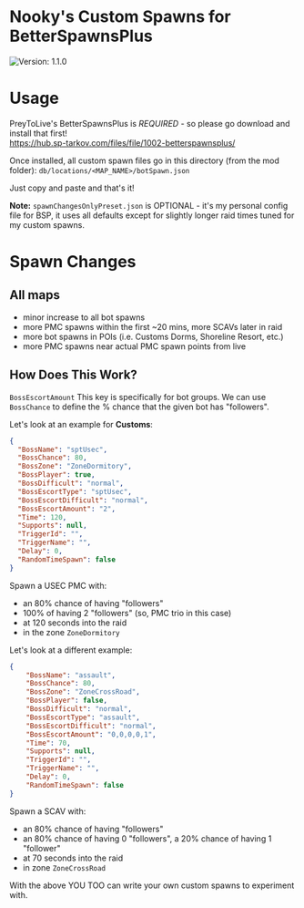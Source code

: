 # Nooky's Custom Spawns for BetterSpawnsPlus
![Version: 1.1.0](https://img.shields.io/badge/Version-1.0.0-informational?style=flat-square)

# Usage

PreyToLive's BetterSpawnsPlus is *REQUIRED* - so please go download and install that first!  
https://hub.sp-tarkov.com/files/file/1002-betterspawnsplus/

Once installed, all custom spawn files go in this directory (from the mod folder):
`db/locations/<MAP_NAME>/botSpawn.json`

Just copy and paste and that's it!

**Note:** `spawnChangesOnlyPreset.json` is OPTIONAL - it's my personal config file for BSP, it uses all defaults except for slightly longer raid times tuned for my custom spawns.

# Spawn Changes
## All maps
- minor increase to all bot spawns
- more PMC spawns within the first ~20 mins, more SCAVs later in raid
- more bot spawns in POIs (i.e. Customs Dorms, Shoreline Resort, etc.)
- more PMC spawns near actual PMC spawn points from live

## How Does This Work?

`BossEscortAmount`
This key is specifically for bot groups. We can use `BossChance` to define the % chance that the given bot has "followers".

Let's look at an example for **Customs**:
```json
{
  "BossName": "sptUsec",
  "BossChance": 80,
  "BossZone": "ZoneDormitory",
  "BossPlayer": true,
  "BossDifficult": "normal",
  "BossEscortType": "sptUsec",
  "BossEscortDifficult": "normal",
  "BossEscortAmount": "2",
  "Time": 120,
  "Supports": null,
  "TriggerId": "",
  "TriggerName": "",
  "Delay": 0,
  "RandomTimeSpawn": false
}
```
Spawn a USEC PMC with:
- an 80% chance of having "followers"
- 100% of having 2 "followers" (so, PMC trio in this case)
- at 120 seconds into the raid
- in the zone `ZoneDormitory`


Let's look at a different example:
```json
{
    "BossName": "assault",
    "BossChance": 80,
    "BossZone": "ZoneCrossRoad",
    "BossPlayer": false,
    "BossDifficult": "normal",
    "BossEscortType": "assault",
    "BossEscortDifficult": "normal",
    "BossEscortAmount": "0,0,0,0,1",
    "Time": 70,
    "Supports": null,
    "TriggerId": "",
    "TriggerName": "",
    "Delay": 0,
    "RandomTimeSpawn": false
}
```
Spawn a SCAV with:
- an 80% chance of having "followers"
- an 80% chance of having 0 "followers", a 20% chance of having 1 "follower"
- at 70 seconds into the raid
- in zone `ZoneCrossRoad`

With the above YOU TOO can write your own custom spawns to experiment with.
